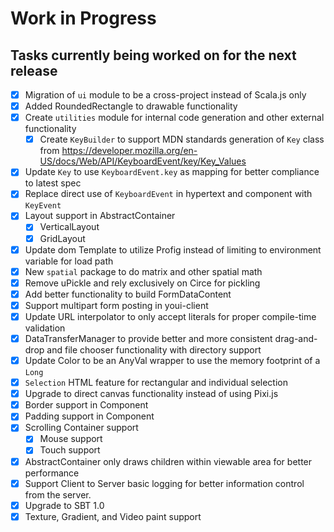 # Work in Progress
## Tasks currently being worked on for the next release

* [X] Migration of `ui` module to be a cross-project instead of Scala.js only
* [X] Added RoundedRectangle to drawable functionality
* [X] Create `utilities` module for internal code generation and other external functionality
    * [X] Create `KeyBuilder` to support MDN standards generation of `Key` class from https://developer.mozilla.org/en-US/docs/Web/API/KeyboardEvent/key/Key_Values
* [X] Update `Key` to use `KeyboardEvent.key` as mapping for better compliance to latest spec
* [X] Replace direct use of `KeyboardEvent` in hypertext and component with `KeyEvent`
* [X] Layout support in AbstractContainer
    * [X] VerticalLayout
    * [X] GridLayout
* [X] Update dom Template to utilize Profig instead of limiting to environment variable for load path
* [X] New `spatial` package to do matrix and other spatial math
* [X] Remove uPickle and rely exclusively on Circe for pickling
* [X] Add better functionality to build FormDataContent
* [X] Support multipart form posting in youi-client
* [X] Update URL interpolator to only accept literals for proper compile-time validation
* [X] DataTransferManager to provide better and more consistent drag-and-drop and file chooser functionality with directory support
* [X] Update Color to be an AnyVal wrapper to use the memory footprint of a `Long`
* [X] `Selection` HTML feature for rectangular and individual selection
* [X] Upgrade to direct canvas functionality instead of using Pixi.js
* [X] Border support in Component
* [X] Padding support in Component
* [X] Scrolling Container support
    * [X] Mouse support
    * [X] Touch support
* [X] AbstractContainer only draws children within viewable area for better performance
* [X] Support Client to Server basic logging for better information control from the server.
* [X] Upgrade to SBT 1.0
* [X] Texture, Gradient, and Video paint support